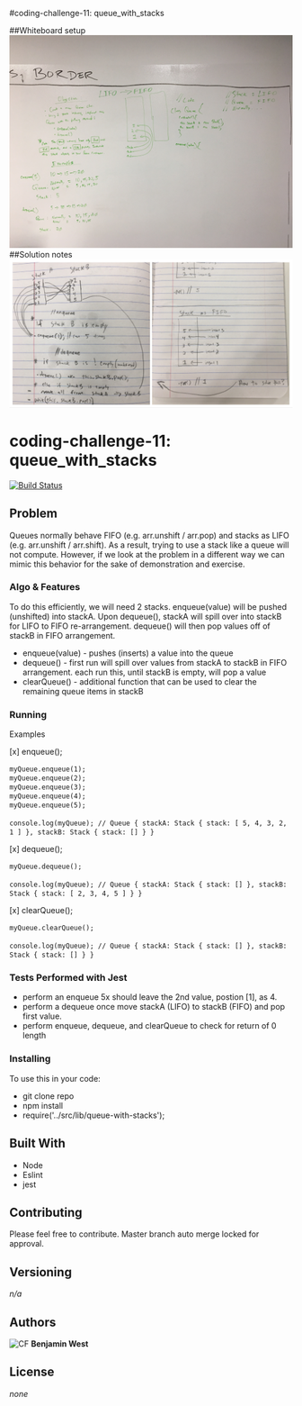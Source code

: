 #coding-challenge-11: queue_with_stacks

##Whiteboard setup
![CF](./src/lib/assests/queue_with_stacks1.JPG) 
##Solution notes
![CF](./src/lib/assests/queue_with_stacks2.JPG)

coding-challenge-11: queue_with_stacks
===

[![Build Status](https://travis-ci.com/bgwest/coding-challenges.svg?branch=queue_with_stacks)](https://travis-ci.com/bgwest/coding-challenges)

## Problem

Queues normally behave FIFO (e.g. arr.unshift / arr.pop) and stacks as LIFO (e.g. arr.unshift / arr.shift). As a result, trying to use a stack like a queue will not compute. However, if we look at the problem in a different way we can mimic this behavior for the sake of demonstration and exercise.

### Algo & Features

To do this efficiently, we will need 2 stacks. enqueue(value) will be pushed (unshifted) into stackA. Upon dequeue(), stackA will spill over into stackB for LIFO to FIFO re-arrangement. dequeue() will then pop values off of stackB in FIFO arrangement.

* enqueue(value) - pushes (inserts) a value into the queue 
* dequeue() - first run will spill over values from stackA to stackB in FIFO arrangement. each run this, until stackB is empty, will pop a value
* clearQueue() - additional function that can be used to clear the remaining queue items in stackB

### Running

Examples

[x] enqueue();
```
myQueue.enqueue(1);
myQueue.enqueue(2);
myQueue.enqueue(3);
myQueue.enqueue(4);
myQueue.enqueue(5);

console.log(myQueue); // Queue { stackA: Stack { stack: [ 5, 4, 3, 2, 1 ] }, stackB: Stack { stack: [] } }

```

[x] dequeue();
```
myQueue.dequeue();

console.log(myQueue); // Queue { stackA: Stack { stack: [] }, stackB: Stack { stack: [ 2, 3, 4, 5 ] } }

```

[x] clearQueue();
```
myQueue.clearQueue();

console.log(myQueue); // Queue { stackA: Stack { stack: [] }, stackB: Stack { stack: [] } }

```

### Tests Performed with Jest
- perform an enqueue 5x should leave the 2nd value, postion [1], as 4.
- perform a dequeue once move stackA (LIFO) to stackB (FIFO) and pop first value.
- perform enqueue, dequeue, and clearQueue to check for return of 0 length

### Installing

To use this in your code:

- git clone repo 
- npm install 
- require('../src/lib/queue-with-stacks');

## Built With

* Node
* Eslint
* jest

## Contributing

Please feel free to contribute. Master branch auto merge locked for approval.

## Versioning

*n/a*

## Authors

![CF](http://i.imgur.com/7v5ASc8.png) **Benjamin West** 

## License

*none*

